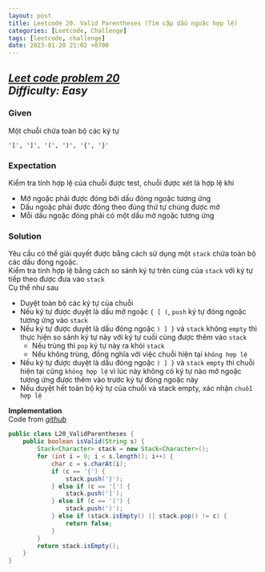 ```yaml
---
layout: post
title: Leetcode 20. Valid Parentheses (Tìm cặp dấu ngoặc hợp lệ)
categories: [Leetcode, Challenge]
tags: [leetcode, challenge]
date: 2023-01-20 21:02 +0700
---
```

[_Leet code problem 20_](https://leetcode.com/problems/valid-parentheses/)\
_Difficulty: Easy_
---
### Given
Một chuỗi chứa toàn bộ các ký tự
```
'[', ']', '(', ')', '{', '}'
```

### Expectation
Kiểm tra tính hợp lệ của chuỗi được test, chuỗi được xét là hợp lệ khi
* Mở ngoặc phải được đóng bởi dấu đóng ngoặc tương ứng
* Dấu ngoặc phải được đóng theo đúng thứ tự chúng được mở
* Mỗi dấu ngoặc đóng phải có một dấu mở ngoặc tương ứng

### Solution

Yêu cầu có thể giải quyết được bằng cách sử dụng một `stack` chứa toàn bộ các dấu đóng ngoặc.\
Kiểm tra tính hợp lệ bằng cách so sánh ký tự trên cùng của `stack` với ký tự tiếp theo được đưa vào `stack`\
Cụ thể như sau

* Duyệt toàn bộ các ký tự của chuỗi
* Nếu ký tự được duyệt là dấu mở ngoặc ```{ [ (```, `push` ký tự đóng ngoặc tương ứng vào `stack`
* Nếu ký tự được duyệt là dấu đóng ngoặc ```) ] }``` và `stack` không `empty` thì thực hiện so sánh ký tự này với ký tự cuối cùng được thêm vào `stack`
  * Nếu trùng thì `pop` ký tự này ra khỏi `stack`
  * Nếu không trùng, đồng nghĩa với việc chuỗi hiện tại `không hợp lệ`
* Nếu ký tự được duyệt là dấu đóng ngoặc ```) ] }``` và `stack` `empty` thì chuỗi hiện tại cũng `không hợp lệ` vì lúc này không có ký tự nào mở ngoặc tương ứng được thêm vào trước ký tự đóng ngoặc này
* Nếu duyệt hết toàn bộ ký tự của chuỗi và stack empty, xác nhận `chuỗi hợp lệ`

**Implementation**\
Code from [_github_](https://github.com/nguyentaijs/Leetcode/blob/main/src/L20_ValidParentheses.java)
```java
public class L20_ValidParentheses {
    public boolean isValid(String s) {
        Stack<Character> stack = new Stack<Character>();
        for (int i = 0; i < s.length(); i++) {
            char c = s.charAt(i);
            if (c == '{') {
                stack.push('}');
            } else if (c == '[') {
                stack.push(']');
            } else if (c == '(') {
                stack.push(')');
            } else if (stack.isEmpty() || stack.pop() != c) {
                return false;
            }
        }
        return stack.isEmpty();
    }
}
```




